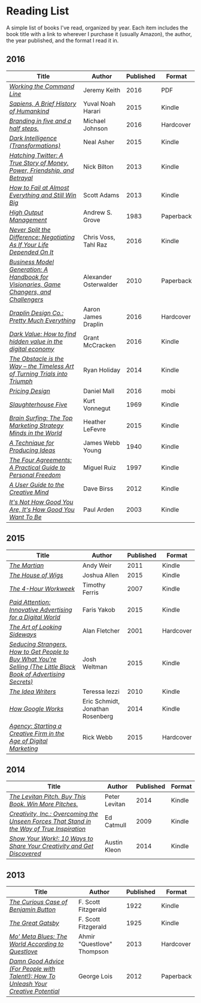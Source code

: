 # Reading List

A simple list of books I've read, organized by year. Each item includes the book title with a link to wherever I purchase it (usually Amazon), the author, the year published, and the format I read it in.

## 2016
| Title | Author | Published | Format |
| -------- | ------- | ------- | ------- |
| [*Working the Command Line*](https://abookapart.com/products/working-the-command-line) | Jeremy Keith | 2016 | PDF |
| [*Sapiens, A Brief History of Humankind*](http://amzn.to/2gBWFmZ) | Yuval Noah Harari | 2015 | Kindle |
| [*Branding in five and a half steps.*](http://amzn.to/2hmpw2L) | Michael Johnson | 2016 | Hardcover |
| [*Dark Intelligence (Transformations)*](http://amzn.to/2hmvqRA) | Neal Asher | 2015 | Kindle |
| [*Hatching Twitter: A True Story of Money, Power, Friendship, and Betrayal*](http://amzn.to/2huznEd) | Nick Bilton | 2013 | Kindle |
| [*How to Fail at Almost Everything and Still Win Big*](http://amzn.to/2hmuRqH) | Scott Adams | 2013 | Kindle |
| [*High Output Management*](http://amzn.to/2hORdyd) | Andrew S. Grove | 1983 | Paperback |
| [*Never Split the Difference: Negotiating As If Your Life Depended On It*](http://amzn.to/2hxr9IR) |  Chris Voss, Tahl Raz | 2016 | Kindle |
| [*Business Model Generation: A Handbook for Visionaries, Game Changers, and Challengers*](http://amzn.to/2hORqkZ) | Alexander Osterwalder | 2010 | Paperback |
| [*Draplin Design Co.: Pretty Much Everything*](http://amzn.to/2hOJqR6) | Aaron James Draplin | 2016 | Hardcover |
| [*Dark Value: How to find hidden value in the digital economy*](http://amzn.to/2hOHjwr) | Grant McCracken | 2016 | Kindle |
| [*The Obstacle is the Way – the Timeless Art of Turning Trials into Triumph*](http://amzn.to/2hOElbk) | Ryan Holiday | 2014 | Kindle |
| [*Pricing Design*](https://abookapart.com/products/pricing-design) | Daniel Mall | 2016 | mobi |
| [*Slaughterhouse Five*](http://amzn.to/2gMaenf) | Kurt Vonnegut | 1969 | Kindle |
| [*Brain Surfing: The Top Marketing Strategy Minds in the World*](http://amzn.to/2hxtROz) | Heather LeFevre | 2015 | Kindle |
| [*A Technique for Producing Ideas*](http://amzn.to/2hOP6dK) | James Webb Young | 1940 | Kindle |
| [*The Four Agreements: A Practical Guide to Personal Freedom*](http://amzn.to/2hOMRHt) | Miguel Ruiz | 1997 | Kindle |
| [*A User Guide to the Creative Mind*](http://amzn.to/2hOCHq4) | Dave Birss | 2012 | Kindle |
| [*It's Not How Good You Are, It's How Good You Want To Be*](http://amzn.to/2gBFl1D) | Paul Arden | 2003 | Kindle |

## 2015
| Title | Author | Published | Format |
| -------- | ------- | ------- | ------- |
| [*The Martian*](http://amzn.to/2hOMTil) | Andy Weir | 2011 | Kindle |
| [*The House of Wigs*](http://amzn.to/2hwQouq) | Joshua Allen | 2015 | Kindle |
| [*The 4-Hour Workweek*](http://amzn.to/2hwQvqb) | Timothy Ferris | 2007 | Kindle |
| [*Paid Attention: Innovative Advertising for a Digital World*](http://amzn.to/2huDNLv) | Faris Yakob |  2015 | Kindle |
| [*The Art of Looking Sideways*](http://amzn.to/2gK8oVG) | Alan Fletcher | 2001 | Hardcover |
| [*Seducing Strangers, How to Get People to Buy What You're Selling (The Little Black Book of Advertising Secrets)*](http://amzn.to/2hOMdK4) | Josh Weltman | 2015 | Kindle |
| [*The Idea Writers*](http://amzn.to/2gK9d0t) | Teressa Iezzi | 2010 | Kindle |
| [*How Google Works*](http://amzn.to/2hxziNL) | Eric Schmidt, Jonathan Rosenberg | 2014 | Kindle |
| [*Agency: Starting a Creative Firm in the Age of Digital Marketing*](http://amzn.to/2gKah4z) | Rick Webb | 2015 | Hardcover |

## 2014
| Title | Author | Published | Format |
| -------- | ------- | ------- | ------- |
| [*The Levitan Pitch. Buy This Book. Win More Pitches.*](http://amzn.to/2hOQnBB) | Peter Levitan | 2014 | Kindle |
| [*Creativity, Inc.: Overcoming the Unseen Forces That Stand in the Way of True Inspiration*](http://amzn.to/2hORBg8) | Ed Catmull | 2009 | Kindle |
| [*Show Your Work!: 10 Ways to Share Your Creativity and Get Discovered*](http://amzn.to/2hOOYLt) | Austin Kleon | 2014 | Kindle |

## 2013
| Title | Author | Published | Format |
| -------- | ------- | ------- | ------- |
| [*The Curious Case of Benjamin Button*](http://amzn.to/2huyfAA) | F. Scott Fitzgerald | 1922 | Kindle |
| [*The Great Gatsby*](http://amzn.to/2hONpgt) | F. Scott Fitzgerald | 1925 | Kindle |
| [*Mo' Meta Blues: The World According to Questlove*](http://amzn.to/2hOKxQz) | Ahmir "Questlove" Thompson | 2013 | Hardcover |
| [*Damn Good Advice (For People with Talent!): How To Unleash Your Creative Potential*](http://amzn.to/2gKgz4a) | George Lois | 2012 | Paperback |


